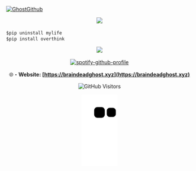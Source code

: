 <a href="https://braindeadghost.xyz" target="_blank"> <img src="https://i.imgur.com/EaWOjou.png" alt="GhostGithub"/></a>
<p align="center">
  <a href="https://github.com/DenverCoder1/readme-typing-svg"><img src="https://readme-typing-svg.herokuapp.com?font=VT323&size=100&color=AC0000&center=true&width=1200&height=140&lines=%E2%98%A6+WELCOME+TO+MY+GRAVE+%E2%98%A6;%E2%98%A6+IM+GH%C3%98ST+%E2%98%A6;%E2%98%A6+IM+HERE+TO+SLEEP...+%E2%98%A6;%E2%98%A6+LET+ME+SLEEP..+PLEASE..+%E2%98%A6"></a>
</p>
    
```sh-session
$pip uninstall mylife
$pip install overthink
```
<div align="center">
  
<a href="https://braindeadghost.xyz" target="_blank"> <img src="https://discord.c99.nl/widget/theme-4/235749566299897856.png"/></a> 
  
[![spotify-github-profile](https://spotify-github-profile.vercel.app/api/view?uid=ineversafe&cover_image=true&theme=natemoo-re&bar_color=bd0000&bar_color_cover=false)](https://spotify-github-profile.vercel.app/api/view?uid=ineversafe&redirect=true)

🌐・**Website: [https://braindeadghost.xyz](https://braindeadghost.xyz)** 
  
  <img src="https://komarev.com/ghpvc/?username=braindeadghost&label=Profile%20Views&color=660000&style=flat&label=GitHub Visitors" alt="GitHub Visitors"></a>

<a href="https://braindeadghost.xyz" target="_blank"><img src="https://github.com/rafaballerini/rafaballerini/blob/output/github-contribution-grid-snake.svg" alt="sneke"></a>
